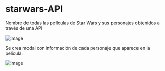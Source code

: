 # starwars-API
Nombre de todas las películas de Star Wars y sus personajes obtenidos a través de una API

![image](https://user-images.githubusercontent.com/32860020/38203583-51d6f23c-3665-11e8-9a7f-57a4b1bc5776.png)

Se crea modal con información de cada personaje que aparece en la película.

![image](https://user-images.githubusercontent.com/32860020/38203673-99566d0e-3665-11e8-81b8-af456cd4500b.png)
